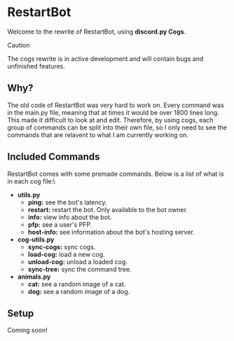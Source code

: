 # RestartBot
Welcome to the rewrite of RestartBot, using **discord.py Cogs**.

> [!CAUTION]
> The cogs rewrite is in active development and will contain bugs and unfinished features.

## Why?
The old code of RestartBot was very hard to work on. Every command was in the main.py file, meaning that at times it would be over 1800 lines long. This made it difficult to look at and edit. Therefore, by using cogs, each group of commands can be split into their own file, so I only need to see the commands that are relavent to what I am currently working on.

## Included Commands
RestartBot comes with some premade commands. Below is a list of what is in each cog file:\
- **utils.py**
  - **ping:** see the bot's latency.
  - **restart:** restart the bot. Only available to the bot owner.
  - **info:** view info about the bot.
  - **pfp:** see a user's PFP.
  - **host-info:** see information about the bot's hosting server.
- **cog-utils.py**
  - **sync-cogs:** sync cogs.
  - **load-cog:** load a new cog.
  - **unload-cog:** unload a loaded cog.
  - **sync-tree:** sync the command tree.
- **animals.py**
  - **cat:** see a random image of a cat.
  - **dog:** see a random image of a dog.

## Setup
Coming soon!
